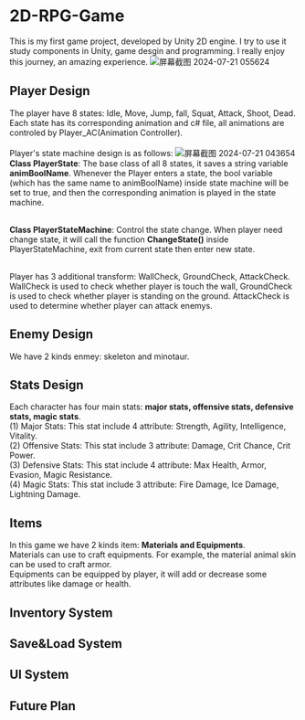 # 2D-RPG-Game
This is my first game project, developed by Unity 2D engine. I try to use it study components in Unity, game desgin and programming. I really enjoy this journey, an amazing experience.
![屏幕截图 2024-07-21 055624](https://github.com/user-attachments/assets/c1ed6c26-4132-4d8e-bd3c-8aa4acce1c87)

## Player Design
The player have 8 states: Idle, Move, Jump, fall, Squat, Attack, Shoot, Dead. Each state has its corresponding animation and c# file, all animations are controled by Player_AC(Animation Controller). 
<br>
<br>Player's state machine design is as follows:
![屏幕截图 2024-07-21 043654](https://github.com/user-attachments/assets/a22825d3-9e80-49ae-ba49-6d5e9ad2e3ee)
**Class PlayerState**: The base class of all 8 states, it saves a string variable **animBoolName**. Whenever the Player enters a state, the bool variable (which has the same name to animBoolName) inside state machine will be set to true, and then the corresponding animation is played in the state machine.

<br>**Class PlayerStateMachine**: Control the state change. When player need change state, it will call the function **ChangeState()** inside PlayerStateMachine, exit from current state then enter new state.

<br>Player has 3 additional transform: WallCheck, GroundCheck, AttackCheck. WallCheck is used to check whether player is touch the wall, GroundCheck is used to check whether player is standing on the ground. AttackCheck is used to determine whether player can attack enemys.

## Enemy Design
We have 2 kinds enmey: skeleton and minotaur. 

## Stats Design
Each character has four main stats: **major stats, offensive stats, defensive stats, magic stats**. 
<br>(1) Major Stats: This stat include 4 attribute: Strength, Agility, Intelligence, Vitality.
<br>(2) Offensive Stats: This stat include 3 attribute: Damage, Crit Chance, Crit Power.
<br>(3) Defensive Stats: This stat include 4 attribute: Max Health, Armor, Evasion, Magic Resistance.
<br>(4) Magic Stats: This stat include 3 attribute: Fire Damage, Ice Damage, Lightning Damage.

## Items
In this game we have 2 kinds item: **Materials and Equipments**. 
<br>Materials can use to craft equipments. For example, the material animal skin can be used to craft armor.
<br>Equipments can be equipped by player, it will add or decrease some attributes like damage or health.

## Inventory System


## Save&Load System


## UI System


## Future Plan

